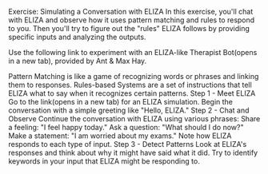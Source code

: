 Exercise: Simulating a Conversation with ELIZA
In this exercise, you'll chat with ELIZA and observe how it uses pattern matching and rules to respond to you. Then you'll try to figure out the "rules" ELIZA follows by providing specific inputs and analyzing the outputs.

Use the following link to experiment with an ELIZA-like Therapist Bot(opens in a new tab), provided by Ant & Max Hay.

Pattern Matching is like a game of recognizing words or phrases and linking them to responses.
Rules-based Systems are a set of instructions that tell ELIZA what to say when it recognizes certain patterns.
Step 1 - Meet ELIZA
Go to the link(opens in a new tab) for an ELIZA simulation.
Begin the conversation with a simple greeting like "Hello, ELIZA."
Step 2 - Chat and Observe
Continue the conversation with ELIZA using various phrases:
Share a feeling: "I feel happy today."
Ask a question: "What should I do now?"
Make a statement: "I am worried about my exams."
Note how ELIZA responds to each type of input.
Step 3 - Detect Patterns
Look at ELIZA's responses and think about why it might have said what it did.
Try to identify keywords in your input that ELIZA might be responding to.
